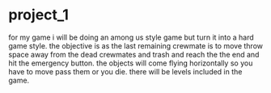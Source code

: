 # project_1
for my game i will be doing an among us style game but turn it into a hard game style. the objective is as the last remaining crewmate is to move throw space away from the dead crewmates and trash and reach the the end and hit the emergency button. the objects will come flying horizontally so you have to move pass them or you die. there will be levels included in the game.